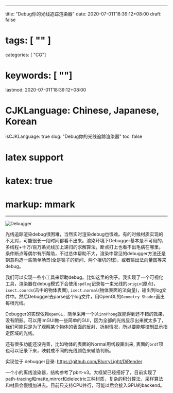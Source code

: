 
---
title: "Debug你的光线追踪渲染器"
date: 2020-07-01T18:39:12+08:00
draft: false
# tags: [ "" ]
categories: [ "CG"]
# keywords: [ ""]
lastmod: 2020-07-01T18:39:12+08:00
# CJKLanguage: Chinese, Japanese, Korean
isCJKLanguage: true
slug: "Debug你的光线追踪渲染器"
toc: false
# latex support
# katex: true
# markup: mmark
---

![Debugger](/image/debugger.gif)

光线追踪渲染debug很困难，当然实时渲染debug也很难。有的时候材质实现的不太对，可能很长一段时间都看不出来。渲染环境下Debugger基本是不可用的，多线程+十万/百万条光线加上递归的求解算法，断点打上也看不出毛病在哪里。条件断点等偶尔有所帮助，不过总体帮助不大，渲染中常见的debugger方法还是刻意构造一些简单场景(全是镜子的房间、两个相切的球)，或者输出法向量图等来debug。

我们可以实现一些小工具来帮助debug。比如这里的例子。我实现了一个可视化工具，渲染器在debug模式下会使用`spdlog`记录每一束光线的`origin`(原点)，`isect.coords`(击中的物体表面), `isect.normal`(物体表面的法向量)，输出到log文件中。然后Debugger去parse这个log文件，用OpenGL的`Geometry Shader`画出每根光线。

Debugger的实现依赖`OpenGL`，简单采用一个`BlinnPhong`就能得到还不错的效果，没有阴影。可以用ImGUI做一些简单的GUI，因为全部的光线显示出来就太多了，我们可能只是为了观察某个物体的表面的反射、折射情况，所以要能够控制显示指定区域的光线。

还有很多功能还没完善，比如物体的表面的Normal用线段画出来, 表面的`brdf`项也可以记录下来，映射成不同的光线颜色来辅助判断。

实现位于 debugger目录:
https://github.com/BlurryLight/DiRender​

一个小的离线渲染器，结构参考了pbrt-v3。大框架已经搭好了，目前实现了path-tracing和matte,mirror和dielectric三种材质，复杂的积分算法，采样算法和材质会慢慢加进去。目前只支持CPU并行，可能以后会接入GPU的backend。